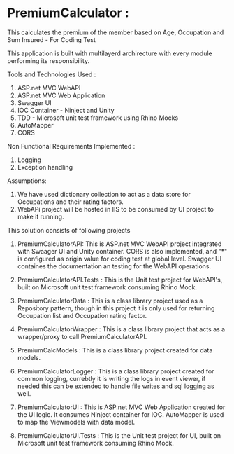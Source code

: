 # PremiumCalculator : 
This calculates the premium of the member based on Age, Occupation and Sum Insured - For Coding Test

This application is built with multilayerd archirecture with every module performing its responsibility. 

Tools and Technologies Used :
1) ASP.net MVC WebAPI
2) ASP.net MVC Web Application
3) Swagger UI
4) IOC Container - Ninject and Unity
5) TDD - Microsoft unit test framework using Rhino Mocks
5) AutoMapper
6) CORS


Non Functional Requirements Implemented :
1) Logging
2) Exception handling

Assumptions:
1) We have used dictionary collection to act as a data store for Occupations and their rating factors.
2) WebAPi project will be hosted in IIS to be consumed by UI project to make it running.



This solution consists of following projects

1) PremiumCalculatorAPI:
    This is ASP.net MVC WebAPI project integrated with Swaager UI and Unity container. CORS is also implemented, and "*" is configured as origin value for coding test at global level. Swagger UI containes the documentation an testing for the WebAPI operations. 
    
2) PremiumCalculatorAPI.Tests : 
    This is the Unit test project for WebAPI's, built on Microsoft unit test framework consuming Rhino Mock.
    
3) PremiumCalculatorData : 
    This is a class library project used as a Repository pattern, though in this project it is only used for returning Occupation list and Occupation rating factor.
    
4) PremiumCalculatorWrapper :
    This is a class library project that acts as a wrapper/proxy to call PremiumCalculatorAPI.
    
5) PremiumCalcModels :
    This is a class library project created for data models.
    
6) PremiumCalculatorLogger :
    This is a class library project created for common logging, currebtly it is writing the logs in event viewer, if needed this can be extended to handle file writes and sql        logging as well.
    
6) PremiumCalculatorUI :
    This is ASP.net MVC Web Application created for the UI logic. It consumes Ninject container for IOC. AutoMapper is used to map the Viewmodels with data model.
    
7) PremiumCalculatorUI.Tests :
    This is the Unit test project for UI, built on Microsoft unit test framework consuming Rhino Mock.
